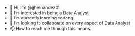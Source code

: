 - 👋 Hi, I’m @jjhernandez01
- 👀 I’m interested in being a Data Analyst
- 🌱 I’m currently learning codeng
- 💞️ I’m looking to collaborate on every aspect of Data Analyst
- 📫 How to reach me through this means.

<!---
jjhernandez01/jjhernandez01 is a ✨ special ✨ repository because its `README.md` (this file) appears on your GitHub profile.
You can click the Preview link to take a look at your changes.
--->
